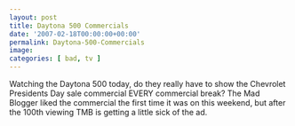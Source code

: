 ```yaml
---
layout: post
title: Daytona 500 Commercials
date: '2007-02-18T00:00:00+00:00'
permalink: Daytona-500-Commercials
image: 
categories: [ bad, tv ]
---
```

Watching the Daytona 500 today, do they really have to show the Chevrolet Presidents Day sale commercial EVERY commercial break? The Mad Blogger liked the commercial the first time it was on this weekend, but after the 100th viewing TMB is getting a little sick of the ad.
